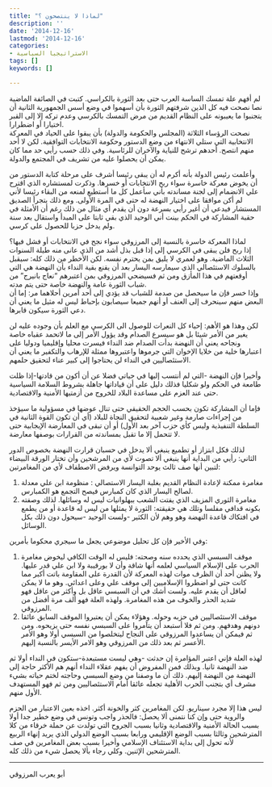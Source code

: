 ```yaml
---
title: "لماذا لا ينتصحون ؟"
description: ''
date: '2014-12-16'
lastmod: '2014-12-16'
categories:
- الاستراتيجيا السياسية
tags: []
keywords: []

---
```

لم أفهم علة تمسك الساسة العرب حتى بعد الثورة بالكراسي. كتبت في الصائفة الماضية نصا نصحت فيه كل الذين شرفتهم الثورة بأن أسهموا في وضع أسس الجمهورية الثانية أن يتجنبوا ما يعيبونه على النظام القديم من مرض التمسك بالكرسي وعدم تركه إلا إلى القبر اختيارا أو اضطرارا.  
نصحت الرؤساء الثلاثة (المجلس والحكومة والدولة) بأن يبقوا على الحياد في المعركة الانتخابية التي ستلي الانتهاء من وضع الدستور وحكومة الانتخابات التوافقية. لكن لا أحد منهم انتصح. أحدهم ترشح للنياية والآخران للرئاسية. وفي ذلك حسب رأيي حد مما كان يمكن أن يحصلوا عليه من تشريف في المجتمع والدولة.

وأعلمت رئيس الدولة بأنه أكرم له أن يبقى رئيسا أشرف على مرحلة كتابة الدستور من أن يخوض معركة خاسرة سواء ربح الانتخابات أو خسرها. وذكرت لمستشاره الذي اقترح علي الانضمام إلى لجنة مساندته بأني سأعمل كل ما أستطيع لمنعه من البقاء رئيسا لأني لم أكن موافقا على اختيار النهضة له حتى في المرة الأولى. ومع ذلك يتجرأ الصديق المستشار فيدعي أن أغير رأيي بسرعة دون أن يقدم أي مثال من ذلك رغم أن الأمثلة في حقبة المشاركة في الحكم بينت أني الوحيد الذي بقي ثابتا على المبدأ واستقال بعد سنة ولم يدخل حزبا للحصول على كرسي.

لماذا المعركة خاسرة بالنسبة إلى المرزوقي سواء نجح في الانتخابات أو فشل فيها؟  
إذا ربح فلن يبقى في الكرسي إلى إذا قبل بذل أشد من الذي عانى منه طيلة السنوات الثلاث الماضية. وهو لعمري لا يليق بمن يحترم نفسه. لكن الأخطر من ذلك كله: سيقبل بالسلوك الاستئصالي الذي سيمارسه اليسار بعد أن يقنع بقية النداء بأن النهضة هي التي أوقعتهم في هذا المأزق ومن ثم فسيضحي المرزوقي بمن اعتبرهم “نعاج بانيرج” من شباب الثورة عامة والنهضة خاصة حتى يتم مدته.  
وإذا خسر فإن ما سيحصل من صدمة للشباب قد يؤدي إلى أحد أمرين أحلاهما مر: إما أن البعض منهم سينحرف إلى العنف أو أنهم جميعا سيصابون بإحباط ليس له مثيل ما يعني أن دعي الثورة سيكون قابرها.

لكن وهذا هو الأهم: إحياء كل النعرات للوصول الى الكرسي مع العلم بأن وجوده عليه لن يغير من الأمر شيئا بل هو سيسرع الصدام وقد يؤول الأمر إلى ما لاتحمد عقباه خاصة ونجاحه يعني أن النهضة بدأت الصدام ضد النداء فيسرت محليا وإقليميا ودوليا على اعتبارها خلية من خلايا الإخوان التي جرموها واعتبروها ممثلة للإرهاب والتكفير ما يعني أن الاستئصاليين في النداء لن يحتاجوا إلى كبير عناء لتحقيق حلمهم.

وأخيرا فإن النهضة -التي لم أنتسب إليها في حياتي فضلا عن أن أكون من قادتها-إذا ظلت طامعة في الحكم ولو شكليا فذلك دليل على أن قياداتها جاهلة بشروط السلامة السياسية حتى عند العزم على مساعدة البلاد للخروج من أزمتيها الأمنية والاقتصادية.

فإما أن المشاركة تكون بحسب الحجم الحقيقي حتى تنال عوضها في مسؤولية ما سيؤخذ من إجراءات صارمة وغير شعبية لتحقيق النجاة للبلاد (أي أن تكون القوة الثانية في السلطة التنفيذية وليس كأي حزب آخر بعد الأول) أو أن تبقى في المعارضة الإيجابية حتى لا تتحمل إلا ما تقبل بمساندته من القرارات بوصفها معارضة.

لذلك فكل ابتزاز أو تطميع ينبغي ألا يدخل في حسبان قرارت النهضة بخصوص الدور الثاني: رأيي من البداية أنها ينبغي ألا تصوت لأي من المرشحين وأن تختار الورقة البيضاء لتبين أنها صف ثالث يوحد التوانسة ويرفض الاصطفاف لأي من المغامرتين:

1. مغامرة ممكنة لإعادة النظام القديم بغلبة اليسار الاستصالي : منظومة ابن علي معدلة لصالح اليسار الذي كان كمبارس فيصح التجمع هو الكمبارس.
2. مغامرة الثوري المزيف الذي يفتت الشعب ببهلوانيات ليس له وسائلها. لذلك وصفته بكونه قدافي مفلسا وتلك هي حقيقته: الثورة لا يمثلها من ليس له قاعدة أو من يطمع في افتكاك قاعدة النهضة وهو وهم لأن الكثير -ولست الوحيد -سيحول دون ذلك بكل الوسائل.

وفي الأخير فإن كل تحليل موضوعي يجعل ما سيجري محكوما بأمرين:

1. موقف السبسي الذي يحدده سنه وصحته: فليس له الوقت الكافي ليخوض مغامرة الحرب على الإسلام السياسي لعلمه أنها شاقة وأن لا بورقيبة ولا ابن علي قدر عليها. ولا يظنن أحد أن الظرف موات لهذه المعركة لأن القدرة على المقاومة باتت أكبر مما كانت حتى لو اضطروا الإسلاميين إلى موقف علي وعلى اعدائي. وهو ما لا يمكن لعاقل أن يقدم عليه. ولست أشك في أن السبسي عاقل بل وأكثر من عاقل فهو شديد الحذر والخوف من هذه المغامرة. ولهذه العلة فهو ألف مرة أفضل من المرزوقي.
2. موقف الاستئصاليين في حزبه وحوله. وهؤلاء يمكن أن يعتبروا الموقف السابق عائقا دونهم وهدفهم. ومن ثم فلا أستبعد أن يتآمروا على السبسي نفسه حتى يزيحوه. ومن ثم فيمكن أن يساعدوا المرزوقي على النجاح ليتخلصوا من السبسي أولا وهو الأمر الأعسر ثم بعد ذلك من المرزوقي وهو الامر الأيسر بالنسبة إليهم.

لهذه العلة فإني اعتبر المؤامرة إن حدثت -وهي ليست مستبعدة-ستكون في النداء أولا ثم ضد النهضة ثانيا. وبذلك فمن المفروض أن يفهم عقلاء النداء أنهم هم الأكثر حاجة إلى النهضة من النهضة إليهم. ذلك أن ما وصفنا من وضع السبسي وحاجته لختم حياته بشيء مشرف أي بتجنب الحرب الأهلية تجعله عائقا أمام الاستئصاليين ومن ثم فهو المستهدف الأول منهم.

ليس هذا إلا مجرد سيناريو. لكن المغامرين كثر والخونة أكثر. اخذه بعين الاعتبار من الحزم والروية حتى وإن كنا نتمنى ألا يحصل: فالحذر واجب وتونس في وضع خطير جدا أولا بسبب الحالة الأمنية والاقتصادية وثانيا بسبب الجروح التي تولدت عن حملة خرقاء من كلا المترشحين وثالثا بسبب الوضع الإقليمي ورابعا بسبب الوضع الدولي الذي يريد إنهاء الربيع لأنه تحول إلى بداية الاستئناف الإسلامي وأخيرا بسبب بعض المغامرين في صف المترشحين الإثنين. وكلي رجاء بألا يحصل شيء من ذلك كله.

---

أبو يعرب المرزوقي

###